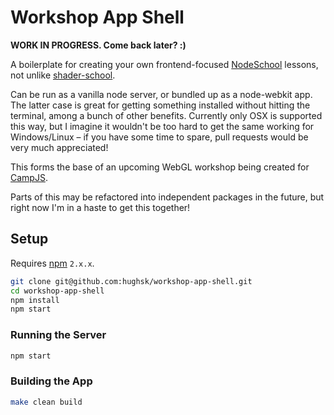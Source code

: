 # Workshop App Shell

**WORK IN PROGRESS. Come back later? :)**

A boilerplate for creating your own frontend-focused
[NodeSchool](http://nodeschool.io/) lessons, not unlike
[shader-school](http://github.com/stackgl/shader-school).

Can be run as a vanilla node server, or bundled up as a node-webkit app. The
latter case is great for getting something installed without hitting the
terminal, among a bunch of other benefits. Currently only OSX is supported
this way, but I imagine it wouldn't be too hard to get the same working for
Windows/Linux – if you have some time to spare, pull requests would be very
much appreciated!

This forms the base of an upcoming WebGL workshop being created for
[CampJS](http://campjs.com/).

Parts of this may be refactored into independent packages in the future, but
right now I'm in a haste to get this together!

## Setup

Requires [npm](http://npmjs.org/) `2.x.x`.

``` bash
git clone git@github.com:hughsk/workshop-app-shell.git
cd workshop-app-shell
npm install
npm start
```

### Running the Server

``` bash
npm start
```

### Building the App

``` bash
make clean build
```
